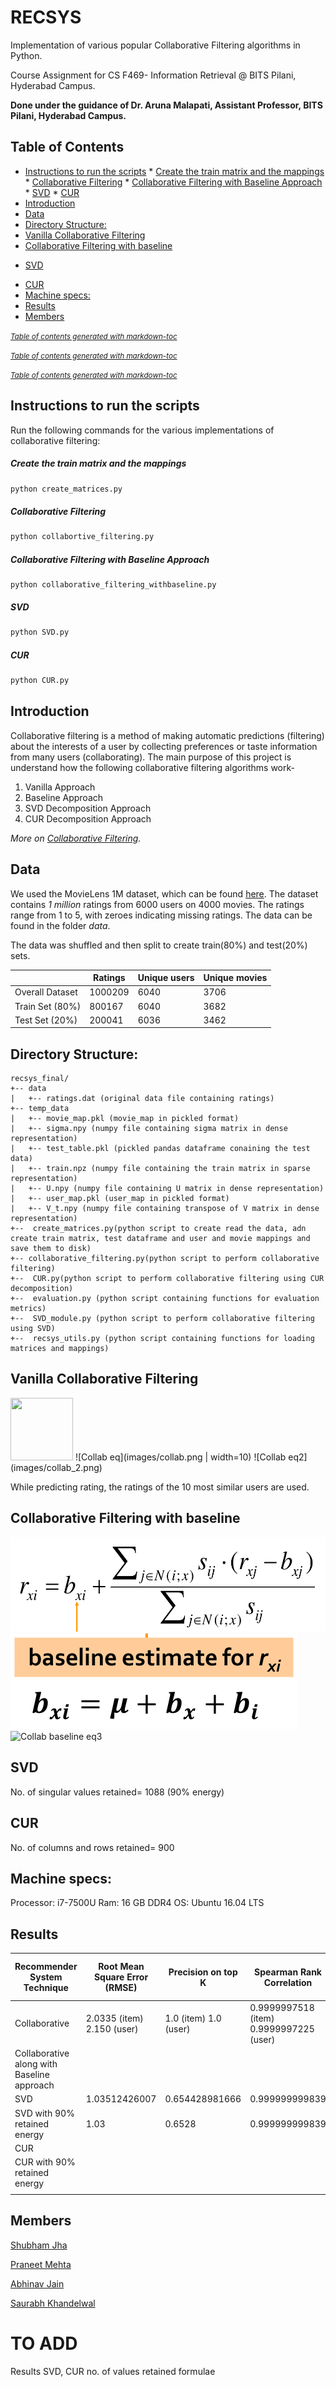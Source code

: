 # RECSYS
Implementation of various popular Collaborative Filtering algorithms in Python.

Course Assignment for CS F469- Information Retrieval @ BITS Pilani, Hyderabad Campus.

**Done under the guidance of Dr. Aruna Malapati, Assistant Professor, BITS Pilani, Hyderabad Campus.**

## Table of Contents
* [Instructions to run the scripts](#instructions-to-run-the-scripts)
      * [Create the train matrix and the mappings](#create-the-train-matrix-and-the-mappings)
      * [Collaborative Filtering](#collaborative-filtering)
      * [Collaborative Filtering with Baseline Approach](#collaborative-filtering-with-baseline-approach)
      * [SVD](#svd)
      * [CUR](#cur)
* [Introduction](#introduction)
* [Data](#data)
* [Directory Structure:](#directory-structure-)
* [Vanilla Collaborative Filtering](#vanilla-collaborative-filtering)
* [Collaborative Filtering with baseline](#collaborative-filtering-with-baseline)
- [SVD](#svd-1)
* [CUR](#cur-1)
* [Machine specs:](#machine-specs-)
* [Results](#results)
* [Members](#members)

<small><i><a href='http://ecotrust-canada.github.io/markdown-toc/'>Table of contents generated with markdown-toc</a></i></small>


<small><i><a href='http://ecotrust-canada.github.io/markdown-toc/'>Table of contents generated with markdown-toc</a></i></small>

<small><i><a href='http://ecotrust-canada.github.io/markdown-toc/'>Table of contents generated with markdown-toc</a></i></small>

## Instructions to run the scripts
Run the following commands for the various implementations of collaborative filtering:

##### Create the train matrix and the mappings
```python
python create_matrices.py
```
##### Collaborative Filtering
```python
python collabortive_filtering.py
```
##### Collaborative Filtering with Baseline Approach
```
python collaborative_filtering_withbaseline.py 
```
##### SVD
```python
python SVD.py
```
##### CUR
```python
python CUR.py
```
## Introduction
Collaborative filtering is a method of making automatic predictions (filtering) about the interests of a user by collecting preferences or taste information from many users (collaborating). The main purpose of this project is understand how the following collaborative filtering algorithms work-
1. Vanilla Approach
2. Baseline Approach
3. SVD Decomposition Approach
4. CUR Decomposition Approach

*More on [Collaborative Filtering](https://en.wikipedia.org/wiki/Collaborative_filtering).*

## Data
We used the MovieLens 1M dataset, which can be found [here](https://grouplens.org/datasets/movielens/). The dataset contains *1 million* ratings from 6000 users on 4000 movies. The ratings range from 1 to 5, with zeroes indicating missing ratings. The data can be found in the folder *data*.

The data was shuffled and then split to create train(80%) and test(20%) sets.

|                 | Ratings | Unique users | Unique movies |
|-----------------|---------|--------------|---------------|
| Overall Dataset | 1000209 | 6040         | 3706          |
| Train Set (80%) | 800167  | 6040         | 3682          |
| Test Set (20%)  | 200041  | 6036         | 3462          |

## Directory Structure:

```
recsys_final/
+-- data
|   +-- ratings.dat (original data file containing ratings)
+-- temp_data
|   +-- movie_map.pkl (movie_map in pickled format) 
|   +-- sigma.npy (numpy file containing sigma matrix in dense representation)
|   +-- test_table.pkl (pickled pandas dataframe conaining the test data) 
|   +-- train.npz (numpy file containing the train matrix in sparse representation) 
|   +-- U.npy (numpy file containing U matrix in dense representation)
|   +-- user_map.pkl (user_map in pickled format)
|   +-- V_t.npy (numpy file containing transpose of V matrix in dense representation)
+--  create_matrices.py(python script to create read the data, adn create train matrix, test dataframe and user and movie mappings and save them to disk)
+-- collaborative_filtering.py(python script to perform collaborative filtering)
+--  CUR.py(python script to perform collaborative filtering using CUR decomposition)
+--  evaluation.py (python script containing functions for evaluation metrics)
+--  SVD_module.py (python script to perform collaborative filtering using SVD)
+--  recsys_utils.py (python script containing functions for loading matrices and mappings) 
```

## Vanilla Collaborative Filtering
<img src="images/collab.png" width="100" height="100">
![Collab eq](images/collab.png | width=10)
![Collab eq2](images/collab_2.png)

While predicting rating, the ratings of the 10 most similar users are used.

## Collaborative Filtering with baseline
![Collab baseline eq](images/collab_baseline.png)
![Collab baseline eq2](images/collab_baseline_2.png)
![Collab baseline eq3](images/collab_bseline_3.png)

## SVD
No. of singular values retained= 1088 (90% energy)

## CUR
No. of columns and rows retained= 900

## Machine specs:
Processor: i7-7500U
Ram: 16 GB DDR4
OS: Ubuntu 16.04 LTS

## Results

| Recommender System Technique               | Root Mean Square Error (RMSE) | Precision on top K       | Spearman Rank Correlation                  | Time taken for prediction (secs) |
|--------------------------------------------|-------------------------------|--------------------------|--------------------------------------------|----------------------------------|
| Collaborative                              | 2.0335 (item)    2.150 (user) | 1.0 (item)    1.0 (user) | 0.9999997518 (item)    0.9999997225 (user) | 235.44 (item)    291.091 (user)  |
| Collaborative along with Baseline approach |                               |                          |                                            |                                  |
| SVD                                        | 1.03512426007                 | 0.654428981666           | 0.999999999839                             | 565.33                           |
| SVD with 90% retained energy               | 1.03                          | 0.6528                   | 0.999999999839                             | 361.49                           |
| CUR                                        |                               |                          |                                            |                                  |
| CUR with 90% retained energy               |                               |                          |                                            |                                  |
                                 |

## Members
[Shubham Jha](http://github.com/shubhamjha97)

[Praneet Mehta](http://github.com/praneetmehta)

[Abhinav Jain](http://github.com/abhinav1112)

[Saurabh Khandelwal](http://github.com/stgstg27)


# TO ADD
Results
SVD, CUR no. of values retained
formulae
